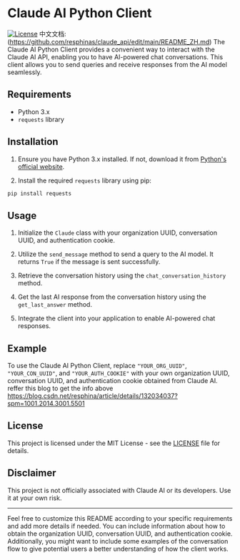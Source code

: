 # Claude AI Python Client
[![License](https://img.shields.io/badge/License-MIT-blue.svg)](LICENSE)
中文文档: (https://github.com/resphinas/claude_api/edit/main/README_ZH.md)
The Claude AI Python Client provides a convenient way to interact with the Claude AI API, enabling you to have AI-powered chat conversations. This client allows you to send queries and receive responses from the AI model seamlessly.

## Requirements

- Python 3.x
- `requests` library

## Installation

1. Ensure you have Python 3.x installed. If not, download it from [Python's official website](https://www.python.org/downloads/).

2. Install the required `requests` library using pip:

```bash
pip install requests
```

## Usage

1. Initialize the `Claude` class with your organization UUID, conversation UUID, and authentication cookie.

2. Utilize the `send_message` method to send a query to the AI model. It returns `True` if the message is sent successfully.

3. Retrieve the conversation history using the `chat_conversation_history` method.

4. Get the last AI response from the conversation history using the `get_last_answer` method.

5. Integrate the client into your application to enable AI-powered chat responses.

## Example
To use the Claude AI Python Client, replace `"YOUR_ORG_UUID"`, `"YOUR_CON_UUID"`, and `"YOUR_AUTH_COOKIE"` with your own organization UUID, conversation UUID, and authentication cookie obtained from Claude AI.
reffer this blog to get the info above  https://blog.csdn.net/resphina/article/details/132034037?spm=1001.2014.3001.5501

## License

This project is licensed under the MIT License - see the [LICENSE](LICENSE) file for details.

## Disclaimer

This project is not officially associated with Claude AI or its developers. Use it at your own risk.

---

Feel free to customize this README according to your specific requirements and add more details if needed. You can include information about how to obtain the organization UUID, conversation UUID, and authentication cookie. Additionally, you might want to include some examples of the conversation flow to give potential users a better understanding of how the client works.
